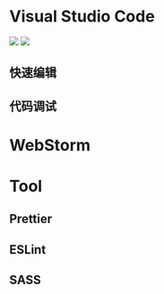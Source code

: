 



# Visual Studio Code


![](https://coding.net/u/hoteam/p/Cache/git/raw/master/2017/8/2/keyboard-shortcuts-macos.jpg)
![](https://coding.net/u/hoteam/p/Cache/git/raw/master/2017/8/2/keyboard-shortcuts-windows.jpg) 


## 快速编辑


## 代码调试




# WebStorm


# Tool


## Prettier


## ESLint


## SASS